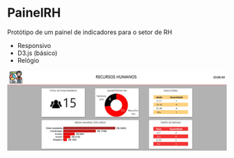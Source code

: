 # PainelRH
Protótipo de um painel de indicadores para o setor de RH

- Responsivo
- D3.js (básico)
- Relógio

<img src="./img/painel.JPG">